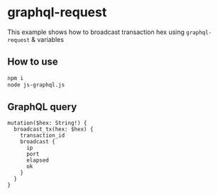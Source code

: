 # graphql-request

This example shows how to broadcast transaction hex using `graphql-request` & variables

## How to use

```bash
npm i
node js-graphql.js
```

## GraphQL query

```
mutation($hex: String!) {
  broadcast_tx(hex: $hex) {
    transaction_id
    broadcast {
      ip
      port
      elapsed
      ok
    }
  }
}
```
